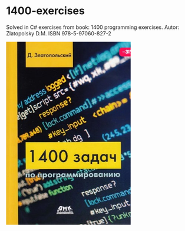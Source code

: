 # 1400-exercises
 Solved in C#  exercises from book: 1400 programming exercises. Autor: Zlatopolsky D.M. ISBN 978-5-97060-827-2

![Screenshot](screenshot.png)
